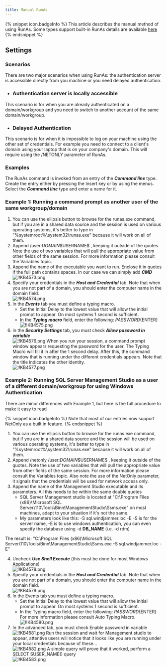 ```yaml
---
title: Manual RunAs
---
```

{% snippet icon.badgeInfo %}
This article describes the manual method of using RunAs. Some types support built-in RunAs details are available [here](/kb/remote-desktop-manager/how-to-articles/run-as-another-user/)
{% endsnippet %}

## Settings

### Scenarios

There are two major scenarios when using RunAs: the authentication server is accessible directly from you machine or you need delayed authentication.

* ### Authentication server is locally accessible

This scenario is for when you are already authenticated on a domain/workgroup and you need to switch to another account of the same domain/workgroup.

* ### Delayed Authentication

This scenario is for when it is impossible to log on your machine using the other set of credentials. For example you need to connect to a client's domain using your laptop that is on your company's domain. This will require using the /NETONLY parameter of RunAs.

### Examples

The RunAs command is invoked from an entry of the ***Command line*** type. Create the entry either by pressing the Insert key or by using the menus. Select the ***Command line*** type and enter a name for it.

### Example 1: Running a command prompt as another user of the same workgroup/domain

1. You can use the ellipsis button to browse for the runas.exe command, but if you are in a shared data source and the session is used on various operating systems, it's better to type in "%systemroot%\system32\runas.exe" because it will work on all of them.
1. Append /user:$DOMAIN$\$USERNAME$ , keeping it outside of the quotes. Note the use of two variables that will pull the appropriate value from other fields of the same session. For more information please consult the Variables topic.
1. Append the name of the executable you want to run. Enclose it in quotes if the full path contains spaces. In our case we can simply add ***CMD***  
![!!KB4573.png](https://webdevolutions.azureedge.net/docs/en/kb/KB4573.png)
1. Specify your credentials in the ***Host and Credential*** tab. Note that when you are not part of a domain, you should enter the computer name in the domain field.  
![!!KB4574.png](https://webdevolutions.azureedge.net/docs/en/kb/KB4574.png)
1. In the ***Events*** tab you must define a typing macro.
    * Set the Initial Delay to the lowest value that will allow the initial prompt to appear. On most systems 1 second is sufficient.
    * In the ***Typing macro*** field, enter the following: $PASSWORD${ENTER}  
![!!KB4575.png](https://webdevolutions.azureedge.net/docs/en/kb/KB4575.png)
6. In the ***Security Settings*** tab, you must check ***Allow password in variable***  
![!!KB4576.png](https://webdevolutions.azureedge.net/docs/en/kb/KB4576.png)
When you run your session, a command prompt window appears requesting the password for the user. The Typing Macro will fill it in after the 1 second delay. After this, the command window that is running under the different credentials appears. Note that the title indicates the other identity.  
![!!KB4577.png](https://webdevolutions.azureedge.net/docs/en/kb/KB4577.png)

### Example 2: Running SQL Server Management Studio as a user of a different domain/workgroup for using Windows Authentication

There are minor differences with Example 1, but here is the full procedure to make it easy to read  

{% snippet icon.badgeInfo %}
Note that most of our entries now support NetOnly as a built in feature.
{% endsnippet %}  

1. You can use the ellipsis button to browse for the runas.exe command, but if you are in a shared data source and the session will be used on various operating systems, it's better to type in "%systemroot%\system32\runas.exe" because it will work on all of them.
1. Append /netonly /user:$DOMAIN$\$USERNAME$ , keeping it outside of the quotes. Note the use of two variables that will pull the appropriate value from other fields of the same session. For more information please consult the Variables topic. Also note the use of the NetOnly parameter, it signals that the credentials will be used for network access only.
1. Append the name of the Management Studio executable and its parameters. All this needs to be within the same double quotes
    * SQL Server Management studio is located at "C:\Program Files (x86)\Microsoft SQL Server\110\Tools\Binn\ManagementStudio\Ssms.exe" on most machines, adapt to your situation if it's not the same.
    * My parameters look like this: -S sql.windjammer.loc -E -S is for the server name, -E is to use windows authentication, you can even specify the database using -d __DB_NAME__ (i.e. -d rdm)  

The result is: "C:\Program Files (x86)\Microsoft SQL Server\110\Tools\Binn\ManagementStudio\Ssms.exe -S sql.windjammer.loc -E"

4. Uncheck ***Use Shell Execute*** (this must be done for most Windows Applications)  
![!!KB4578.png](https://webdevolutions.azureedge.net/docs/en/kb/KB4578.png)
1. Specify your credentials in the ***Host and Credential*** tab. Note that when you are not part of a domain, you should enter the computer name in the domain field.  
![!!KB4579.png](https://webdevolutions.azureedge.net/docs/en/kb/KB4579.png)
1. In the Events tab you must define a typing macro.
    * Set the Initial Delay to the lowest value that will allow the initial prompt to appear. On most systems 1 second is sufficient.
    * In the Typing macro field, enter the following: $PASSWORD${ENTER} For more information please consult Auto Typing Macro.  
![!!KB4580.png](https://webdevolutions.azureedge.net/docs/en/kb/KB4580.png)
7. In the advanced tab, you must check Enable password in variable  
![!!KB4581.png](https://webdevolutions.azureedge.net/docs/en/kb/KB4581.png)
Run the session and wait for Management studio to appear, attentive users will notice that it looks like you are running under your local credentials because of these...  
![!!KB4582.png](https://webdevolutions.azureedge.net/docs/en/kb/KB4582.png)
A simple query will prove that it worked, perform a SELECT SUSER_NAME() query  
![!!KB4583.png](https://webdevolutions.azureedge.net/docs/en/kb/KB4583.png)
